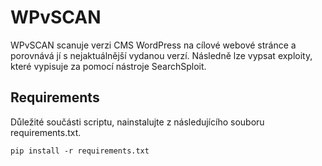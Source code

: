 # WPvSCAN
WPvSCAN scanuje verzi CMS WordPress na cílové webové stránce a porovnává jí s nejaktuálnější vydanou verzí. Následně lze vypsat exploity, které vypisuje za pomocí nástroje SearchSploit.

## Requirements
Důležité součásti scriptu, nainstalujte z následujícího souboru requirements.txt.
```
pip install -r requirements.txt
```

